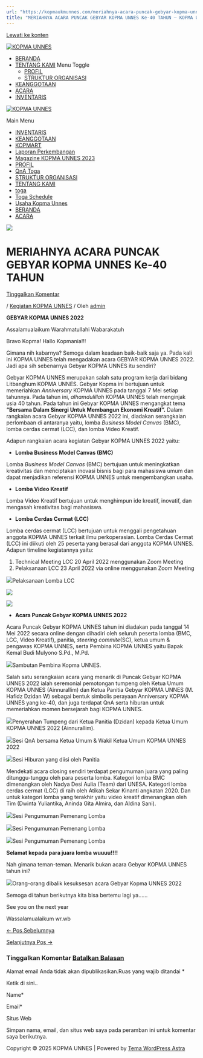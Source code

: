 ```yaml
---
url: "https://kopmaukmunnes.com/meriahnya-acara-puncak-gebyar-kopma-unnes-ke-40-tahun/"
title: "MERIAHNYA ACARA PUNCAK GEBYAR KOPMA UNNES Ke-40 TAHUN – KOPMA UNNES"
---
```


[Lewati ke konten](https://kopmaukmunnes.com/meriahnya-acara-puncak-gebyar-kopma-unnes-ke-40-tahun/#content "Lewati ke konten")

[![KOPMA UNNES](https://kopmaukmunnes.com/wp-content/uploads/2021/07/cropped-kopma-unnes.png)](https://kopmaukmunnes.com/)

- [BERANDA](https://kopmaukmunnes.com/)
- [TENTANG KAMI](https://kopmaukmunnes.com/tentang-kami/) Menu Toggle
  - [PROFIL](https://kopmaukmunnes.com/profil/)
  - [STRUKTUR ORGANISASI](https://kopmaukmunnes.com/struktur-organisasi/)
- [KEANGGOTAAN](https://kopmaukmunnes.com/keanggotaan/)
- [ACARA](https://kopmaukmunnes.com/blog/)
- [INVENTARIS](https://kopmaukmunnes.com/inventaris/)

[![KOPMA UNNES](https://kopmaukmunnes.com/wp-content/uploads/2021/07/cropped-kopma-unnes.png)](https://kopmaukmunnes.com/)

Main Menu

- [INVENTARIS](https://kopmaukmunnes.com/inventaris/)
- [KEANGGOTAAN](https://kopmaukmunnes.com/keanggotaan/)
- [KOPMART](https://kopmaukmunnes.com/elementor-1642/)
- [Laporan Perkembangan](https://kopmaukmunnes.com/laporan-perkembangan/)
- [Magazine KOPMA UNNES 2023](https://kopmaukmunnes.com/magazine-kopma-unnes-2023/)
- [PROFIL](https://kopmaukmunnes.com/profil/)
- [QnA Toga](https://kopmaukmunnes.com/jadwal-toga/)
- [STRUKTUR ORGANISASI](https://kopmaukmunnes.com/struktur-organisasi/)
- [TENTANG KAMI](https://kopmaukmunnes.com/tentang-kami/)
- [toga](https://kopmaukmunnes.com/elementor-1661/)
- [Toga Schedule](https://kopmaukmunnes.com/toga-schedule/)
- [Usaha Kopma Unnes](https://kopmaukmunnes.com/usaha-kopma-unnes/)
- [BERANDA](https://kopmaukmunnes.com/)
- [ACARA](https://kopmaukmunnes.com/blog/)

![](https://kopmaukmunnes.com/wp-content/uploads/2022/06/11-1024x577.jpg)

# MERIAHNYA ACARA PUNCAK GEBYAR KOPMA UNNES Ke-40 TAHUN

[Tinggalkan Komentar](https://kopmaukmunnes.com/meriahnya-acara-puncak-gebyar-kopma-unnes-ke-40-tahun/#respond)

/ [Kegiatan KOPMA UNNES](https://kopmaukmunnes.com/category/kegiatan-kopma-unnes/) / Oleh [admin](https://kopmaukmunnes.com/author/admin_kopma/ "Lihat seluruh tulisan oleh admin")

**GEBYAR KOPMA UNNES 2022**

Assalamualaikum Warahmatullahi Wabarakatuh

Bravo Kopma! Hallo Kopmania!!!

Gimana nih kabarnya? Semoga dalam keadaan baik-baik saja ya. Pada kali ini KOPMA UNNES telah mengadakan acara GEBYAR KOPMA UNNES 2022. Jadi apa sih sebenarnya Gebyar KOPMA UNNES itu sendiri?

Gebyar KOPMA UNNES merupakan salah satu program kerja dari bidang Litbanghum KOPMA UNNES. Gebyar Kopma ini bertujuan untuk memeriahkan _Anniversary_ KOPMA UNNES pada tanggal 7 Mei setiap tahunnya. Pada tahun ini, _alhamdulillah_ KOPMA UNNES telah menginjak usia 40 tahun. Pada tahun ini Gebyar KOPMA UNNES mengangkat tema **“Bersama Dalam Sinergi Untuk Membangun Ekonomi Kreatif”.** Dalam rangkaian acara Gebyar KOPMA UNNES 2022 ini, diadakan serangkaian perlombaan di antaranya yaitu, lomba _Business Model Canvas_ (BMC), lomba cerdas cermat (LCC), dan lomba Video Kreatif.

Adapun rangkaian acara kegiatan Gebyar KOPMA UNNES 2022 yaitu:

- **Lomba Business Model Canvas (BMC)**

Lomba _Business Model Canvas_ (BMC) bertujuan untuk meningkatkan kreativitas dan menciptakan inovasi bisnis bagi para mahasiswa umum dan dapat menjadikan referensi KOPMA UNNES untuk mengembangkan usaha.

- **Lomba Video Kreatif**

Lomba Video Kreatif bertujuan untuk menghimpun ide kreatif, inovatif, dan mengasah kreativitas bagi mahasiswa.

- **Lomba Cerdas Cermat (LCC)**

Lomba cerdas cermat (LCC) bertujuan untuk menggali pengetahuan anggota KOPMA UNNES terkait ilmu perkoperasian. Lomba Cerdas Cermat (LCC) ini diikuti oleh 25 peserta yang berasal dari anggota KOPMA UNNES. Adapun timeline kegiatannya yaitu:

1. Technical Meeting LCC 20 April 2022 menggunakan Zoom Meeting
2. Pelaksanaan LCC 23 April 2022 via online menggunakan Zoom Meeting

![](https://kopmaukmunnes.com/wp-content/uploads/2022/06/1-768x432.png)Pelaksanaan Lomba LCC

![](https://kopmaukmunnes.com/wp-content/uploads/2022/06/2-768x505.png)

![](https://kopmaukmunnes.com/wp-content/uploads/2022/06/3-768x432.png)

- **Acara Puncak Gebyar KOPMA UNNES 2022**

Acara Puncak Gebyar KOPMA UNNES tahun ini diadakan pada tanggal 14 Mei 2022 secara online dengan dihadiri oleh seluruh peserta lomba (BMC, LCC, Video Kreatif), panitia, _steering commite_(SC), ketua umum & pengawas KOPMA UNNES, serta Pembina KOPMA UNNES yaitu Bapak Kemal Budi Mulyono S.Pd., M.Pd.

![](https://kopmaukmunnes.com/wp-content/uploads/2022/06/4-768x432.png)Sambutan Pembina Kopma UNNES.

Salah satu serangkaian acara yang menarik di Puncak Gebyar KOPMA UNNES 2022 ialah seremonial pemotongan tumpeng oleh Ketua Umum KOPMA UNNES (Ainnurallim) dan Ketua Panitia Gebyar KOPMA UNNES (M. Hafidz Dzidan W) sebagai bentuk simbolis perayaan Anniversary KOPMA UNNES yang ke-40, dan juga terdapat QnA serta hiburan untuk memeriahkan momen bersejarah bagi KOPMA UNNES.

![](https://kopmaukmunnes.com/wp-content/uploads/2022/06/5-768x432.png)Penyerahan Tumpeng dari Ketua Panitia (Dzidan) kepada Ketua Umum KOPMA UNNES 2022 (Ainnurallim).

![](https://kopmaukmunnes.com/wp-content/uploads/2022/06/6-768x431.png)Sesi QnA bersama Ketua Umum & Wakil Ketua Umum KOPMA UNNES 2022

![](https://kopmaukmunnes.com/wp-content/uploads/2022/06/7-768x432.png)Sesi Hiburan yang diisi oleh Panitia

Mendekati acara closing sendiri terdapat pengumuman juara yang paling ditunggu-tunggu oleh para peserta lomba. Kategori lomba BMC dimenangkan oleh Nadya Desi Aulia (Team) dari UNESA. Kategori lomba cerdas cermat (LCC) di raih oleh Atikah Sekar Kinanti angkatan 2020. Dan untuk kategori lomba yang terakhir yaitu video kreatif dimenangkan oleh Tim (Dwinta Yuliantika, Aninda Gita Almira, dan Aldina Sani).

![](https://kopmaukmunnes.com/wp-content/uploads/2022/06/10-768x432.png)Sesi Pengumuman Pemenang Lomba

![](https://kopmaukmunnes.com/wp-content/uploads/2022/06/9-768x432.png)Sesi Pengumuman Pemenang Lomba

![](https://kopmaukmunnes.com/wp-content/uploads/2022/06/8-768x432.png)Sesi Pengumuman Pemenang Lomba

**Selamat kepada para juara lomba wuuuu!!!!**

Nah gimana teman-teman. Menarik bukan acara
Gebyar KOPMA UNNES tahun ini?

![](https://kopmaukmunnes.com/wp-content/uploads/2022/06/11-1024x577.jpg)Orang-orang dibalik kesuksesan acara Gebyar Kopma UNNES 2022

Semoga di tahun berikutnya kita bisa bertemu lagi ya……

See you on the next year

Wassalamualaikum wr.wb

[← Pos Sebelumnya](https://kopmaukmunnes.com/kewirausahaan/ "Berwirausaha, APA SIH ITU?")

[Selanjutnya Pos →](https://kopmaukmunnes.com/badminton-menjadi-perekat-silaturahmi-antar-anggota-kopma-unnes-membergathering/ "BADMINTON MENJADI PEREKAT SILATURAHMI ANTAR ANGGOTA KOPMA UNNES #MemberGathering")

### Tinggalkan Komentar [Batalkan Balasan](https://kopmaukmunnes.com/meriahnya-acara-puncak-gebyar-kopma-unnes-ke-40-tahun/\#respond)

Alamat email Anda tidak akan dipublikasikan.Ruas yang wajib ditandai \*

Ketik di sini..

Name\*

Email\*

Situs Web

Simpan nama, email, dan situs web saya pada peramban ini untuk komentar saya berikutnya.

Copyright © 2025 KOPMA UNNES \| Powered by [Tema WordPress Astra](https://wpastra.com/)